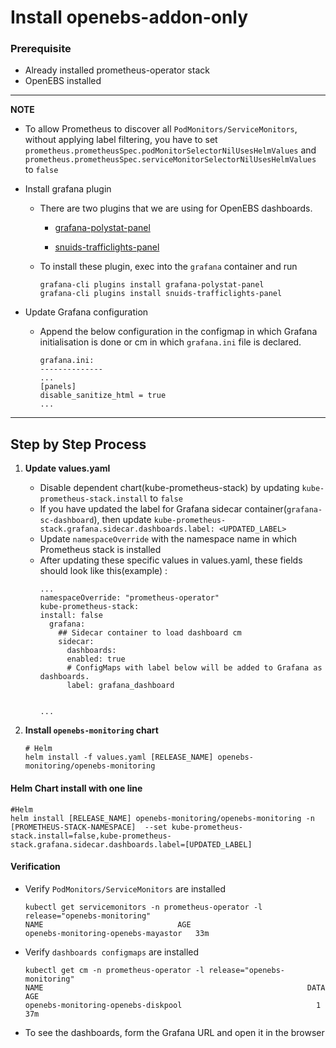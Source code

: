 # Install openebs-addon-only

### Prerequisite

- Already installed prometheus-operator stack
- OpenEBS installed

---
**NOTE**

- To allow Prometheus to discover all `PodMonitors/ServiceMonitors`, without applying label filtering, you have to set `prometheus.prometheusSpec.podMonitorSelectorNilUsesHelmValues` and `prometheus.prometheusSpec.serviceMonitorSelectorNilUsesHelmValues` to `false`  

- Install grafana plugin
   
   -   There are two plugins that we are using for OpenEBS dashboards.
  
       -  [grafana-polystat-panel]([https://link](https://grafana.com/grafana/plugins/grafana-polystat-panel/))

       -  [snuids-trafficlights-panel]([https://link](https://grafana.com/grafana/plugins/snuids-trafficlights-panel/))
       
   -   To install these plugin, exec into the `grafana` container  and run
		```
		grafana-cli plugins install grafana-polystat-panel 
		grafana-cli plugins install snuids-trafficlights-panel
		```
- Update Grafana configuration
   
   - Append the below configuration in the configmap in which Grafana initialisation is done or cm in which `grafana.ini` file is declared.
		```console
		grafana.ini:
		--------------
		...
		[panels]
		disable_sanitize_html = true
		...
		```

---

## Step by Step Process

1. **Update values.yaml**
   
   -  Disable dependent chart(kube-prometheus-stack) by updating `kube-prometheus-stack.install` to `false`
   -  If you have updated the label for Grafana sidecar container(`grafana-sc-dashboard`), then update `kube-prometheus-stack.grafana.sidecar.dashboards.label: <UPDATED_LABEL>`
   -  Update `namespaceOverride` with the namespace name in which Prometheus stack is installed
   -  After updating these specific values in values.yaml, these fields should look like this(example) :
		```console
		...
		namespaceOverride: "prometheus-operator"
		kube-prometheus-stack:
  		install: false
		  grafana:
		    ## Sidecar container to load dashboard cm
		    sidecar:
			  dashboards:
			  enabled: true
			  # ConfigMaps with label below will be added to Grafana as dashboards.
			  label: grafana_dashboard


		...
		```


2. **Install `openebs-monitoring` chart**
   
	```console
	# Helm
	helm install -f values.yaml [RELEASE_NAME] openebs-monitoring/openebs-monitoring
	```

#### Helm Chart install with one line

```console
#Helm
helm install [RELEASE_NAME] openebs-monitoring/openebs-monitoring -n  [PROMETHEUS-STACK-NAMESPACE]  --set kube-prometheus-stack.install=false,kube-prometheus-stack.grafana.sidecar.dashboards.label=[UPDATED_LABEL]
```

#### Verification

-  Verify `PodMonitors/ServiceMonitors` are installed

	```console
	kubectl get servicemonitors -n prometheus-operator -l  release="openebs-monitoring"                
	NAME                              AGE
	openebs-monitoring-openebs-mayastor   33m
	```

-  Verify `dashboards configmaps` are installed
 
    ```console
	kubectl get cm -n prometheus-operator -l release="openebs-monitoring"
	NAME                                                           DATA   AGE
	openebs-monitoring-openebs-diskpool                          	 1      37m
	```

- To see the dashboards, form the Grafana URL and open it in the browser